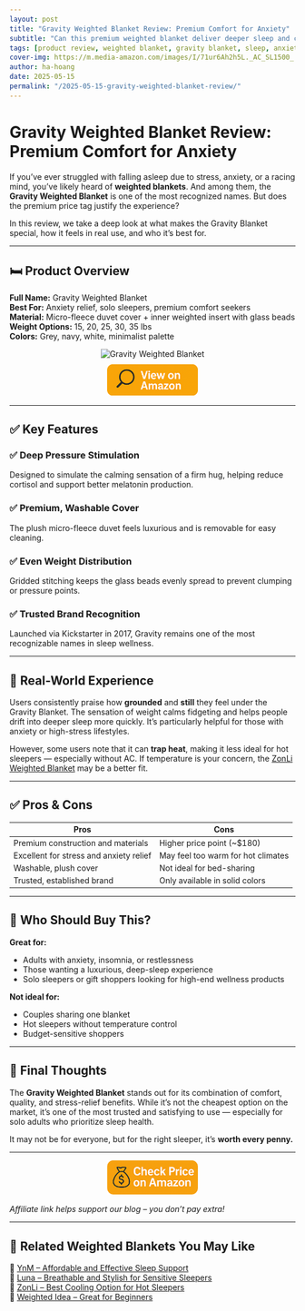 ```yaml
---
layout: post
title: "Gravity Weighted Blanket Review: Premium Comfort for Anxiety"
subtitle: "Can this premium weighted blanket deliver deeper sleep and calm your nervous system? We put it to the test."
tags: [product review, weighted blanket, gravity blanket, sleep, anxiety relief]
cover-img: https://m.media-amazon.com/images/I/71ur6Ah2h5L._AC_SL1500_.jpg
author: ha-hoang
date: 2025-05-15
permalink: "/2025-05-15-gravity-weighted-blanket-review/"
---
```


# Gravity Weighted Blanket Review: Premium Comfort for Anxiety

If you’ve ever struggled with falling asleep due to stress, anxiety, or a racing mind, you’ve likely heard of **weighted blankets**. And among them, the **Gravity Weighted Blanket** is one of the most recognized names. But does the premium price tag justify the experience?

In this review, we take a deep look at what makes the Gravity Blanket special, how it feels in real use, and who it’s best for.

---

## 🛏️ Product Overview

**Full Name:** Gravity Weighted Blanket  
**Best For:** Anxiety relief, solo sleepers, premium comfort seekers  
**Material:** Micro-fleece duvet cover + inner weighted insert with glass beads  
**Weight Options:** 15, 20, 25, 30, 35 lbs  
**Colors:** Grey, navy, white, minimalist palette  

<div style="text-align:center;">
  <img src="https://m.media-amazon.com/images/I/71ur6Ah2h5L._AC_SL1500_.jpg" alt="Gravity Weighted Blanket" style="width:400px; height:auto;" />
  <br/>
  <a href="https://www.amazon.com/Gravity-Blanket-Removable-Generation-Fastening/dp/B08CS22G7Z?tag=havan00e-20" target="_blank" rel="nofollow sponsored noopener">
    <img src="/assets/img/view.png" alt="View on Amazon" style="width:160px; height:auto; margin-top:10px;" />
  </a>
</div>

---

## ✅ Key Features

### ✅ Deep Pressure Stimulation
Designed to simulate the calming sensation of a firm hug, helping reduce cortisol and support better melatonin production.

### ✅ Premium, Washable Cover
The plush micro-fleece duvet feels luxurious and is removable for easy cleaning.

### ✅ Even Weight Distribution
Gridded stitching keeps the glass beads evenly spread to prevent clumping or pressure points.

### ✅ Trusted Brand Recognition
Launched via Kickstarter in 2017, Gravity remains one of the most recognizable names in sleep wellness.

---

## 🧪 Real-World Experience

Users consistently praise how **grounded** and **still** they feel under the Gravity Blanket. The sensation of weight calms fidgeting and helps people drift into deeper sleep more quickly. It’s particularly helpful for those with anxiety or high-stress lifestyles.

However, some users note that it can **trap heat**, making it less ideal for hot sleepers — especially without AC. If temperature is your concern, the [ZonLi Weighted Blanket](/2025-05-15-zonli-weighted-blanket-review/) may be a better fit.

---

## ✅ Pros & Cons

| Pros | Cons |
|------|------|
| Premium construction and materials | Higher price point (~$180) |
| Excellent for stress and anxiety relief | May feel too warm for hot climates |
| Washable, plush cover | Not ideal for bed-sharing |
| Trusted, established brand | Only available in solid colors |

---

## 👥 Who Should Buy This?

**Great for:**
- Adults with anxiety, insomnia, or restlessness
- Those wanting a luxurious, deep-sleep experience
- Solo sleepers or gift shoppers looking for high-end wellness products

**Not ideal for:**
- Couples sharing one blanket
- Hot sleepers without temperature control
- Budget-sensitive shoppers

---

## 🤔 Final Thoughts

The **Gravity Weighted Blanket** stands out for its combination of comfort, quality, and stress-relief benefits. While it’s not the cheapest option on the market, it’s one of the most trusted and satisfying to use — especially for solo adults who prioritize sleep health.

It may not be for everyone, but for the right sleeper, it’s **worth every penny.**

---

<div style="text-align:center;">
  <a href="https://www.amazon.com/Gravity-Blanket-Removable-Generation-Fastening/dp/B08CS22G7Z?tag=havan00e-20" target="_blank" rel="nofollow sponsored noopener">
    <img src="/assets/img/checkprice.png" alt="Check price on Amazon" style="width:160px; height:auto;" />
  </a>
</div>

*Affiliate link helps support our blog – you don’t pay extra!*

---

## 🧾 Related Weighted Blankets You May Like

<ul style="list-style: none; padding-left: 0;">
  <li>🔗 <a href="/2025-05-15-ynm-weighted-blanket-review/">YnM – Affordable and Effective Sleep Support</a></li>
  <li>🔗 <a href="/2025-05-15-luna-weighted-blanket-review/">Luna – Breathable and Stylish for Sensitive Sleepers</a></li>
  <li>🔗 <a href="/2025-05-15-zonli-weighted-blanket-review/">ZonLi – Best Cooling Option for Hot Sleepers</a></li>
  <li>🔗 <a href="/2025-05-15-weighted-idea-blanket-review/">Weighted Idea – Great for Beginners</a></li>
</ul>
